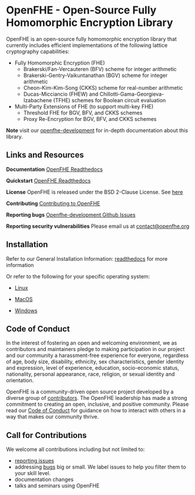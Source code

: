 OpenFHE - Open-Source Fully Homomorphic Encryption Library
=====================================

OpenFHE is an open-source fully homomorphic encryption library that currently includes efficient implementations of the following lattice cryptography capabilities:

* Fully Homomorphic Encryption (FHE)
  * Brakerski/Fan-Vercauteren (BFV) scheme for integer arithmetic
  * Brakerski-Gentry-Vaikuntanathan (BGV) scheme for integer arithmetic
  * Cheon-Kim-Kim-Song (CKKS) scheme for real-number arithmetic
  * Ducas-Micciancio (FHEW) and Chillotti-Gama-Georgieva-Izabachene (TFHE) schemes for Boolean circuit evaluation
* Multi-Party Extensions of FHE (to support multi-key FHE)
  * Threshold FHE for BGV, BFV, and CKKS schemes
  * Proxy Re-Encryption for BGV, BFV, and CKKS schemes

**Note** visit our [openfhe-development](https://openfhe-development.readthedocs.io/en/latest) for in-depth
documentation about this library.

## Links and Resources

**Documentation**  [OpenFHE Readthedocs](https://openfhe-development.readthedocs.io/en/latest/)

**Quickstart** [OpenFHE Readthedocs](https://openfhe-development.readthedocs.io/en/latest/sphinx_rsts/intro/quickstart.html)

**License** OpenFHE is released under the BSD 2-Clause License. See [here](LICENSE)

**Contributing** [Contributing to OpenFHE](https://openfhe-development.readthedocs.io/en/latest/sphinx_rsts/contributing/contributing.html)

**Reporting bugs** [Openfhe-development Github Issues](https://github.com/openfheorg/openfhe-development/issues)

**Reporting security vulnerabilities** Please email us at contact@openfhe.org


## Installation

Refer to our General Installation Information: [readthedocs](https://openfhe-development.readthedocs.io/en/latest/sphinx_rsts/intro/installation/installation.html) for more information

Or refer to the following for your specific operating system:

- [Linux](https://openfhe-development.readthedocs.io/en/latest/sphinx_rsts/intro/installation/linux.html)

- [MacOS](https://openfhe-development.readthedocs.io/en/latest/sphinx_rsts/intro/installation/macos.html)

- [Windows](https://openfhe-development.readthedocs.io/en/latest/sphinx_rsts/intro/installation/windows.html)


## Code of Conduct

In the interest of fostering an open and welcoming environment, we as contributors and maintainers pledge to making
participation in our project and our community a harassment-free experience for everyone, regardless of age, body size,
disability, ethnicity, sex characteristics, gender identity and expression, level of experience, education,
socio-economic status, nationality, personal appearance, race, religion, or sexual identity and orientation.


OpenFHE is a community-driven open source project developed by a diverse group of
[contributors](https://openfhe-development.readthedocs.io/en/latest/sphinx_rsts/misc/contributors.html). The OpenFHE leadership has made a strong commitment to creating an open,
inclusive, and positive community. Please read our
[Code of Conduct](https://openfhe-development.readthedocs.io/en/latest/sphinx_rsts/misc/code_of_conduct.html?highlight=code%20of%20) for guidance on how to interact with others in a way that
makes our community thrive.

## Call for Contributions

We welcome all contributions including but not limited to:

- [reporting issues](https://github.com/openfheorg/openfhe-development/issues) 
- addressing [bugs](https://github.com/openfheorg/openfhe-development/issues) big or small. We label issues to help you filter them to your skill level.
- documentation changes 
- talks and seminars using OpenFHE

